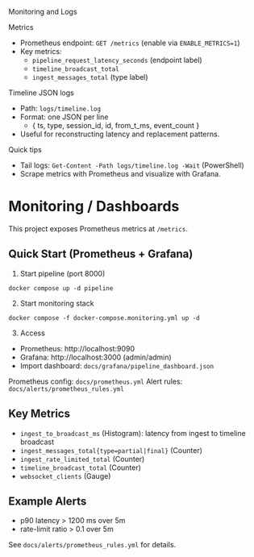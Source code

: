 Monitoring and Logs

Metrics
- Prometheus endpoint: `GET /metrics` (enable via `ENABLE_METRICS=1`)
- Key metrics:
  - `pipeline_request_latency_seconds` (endpoint label)
  - `timeline_broadcast_total`
  - `ingest_messages_total` (type label)

Timeline JSON logs
- Path: `logs/timeline.log`
- Format: one JSON per line
  - { ts, type, session_id, id, from_t_ms, event_count }
- Useful for reconstructing latency and replacement patterns.

Quick tips
- Tail logs: `Get-Content -Path logs/timeline.log -Wait` (PowerShell)
- Scrape metrics with Prometheus and visualize with Grafana.

# Monitoring / Dashboards

This project exposes Prometheus metrics at `/metrics`.

## Quick Start (Prometheus + Grafana)

1) Start pipeline (port 8000)
```
docker compose up -d pipeline
```

2) Start monitoring stack
```
docker compose -f docker-compose.monitoring.yml up -d
```

3) Access
- Prometheus: http://localhost:9090
- Grafana: http://localhost:3000 (admin/admin)
- Import dashboard: `docs/grafana/pipeline_dashboard.json`

Prometheus config: `docs/prometheus.yml`
Alert rules: `docs/alerts/prometheus_rules.yml`

## Key Metrics
- `ingest_to_broadcast_ms` (Histogram): latency from ingest to timeline broadcast
- `ingest_messages_total{type=partial|final}` (Counter)
- `ingest_rate_limited_total` (Counter)
- `timeline_broadcast_total` (Counter)
- `websocket_clients` (Gauge)

## Example Alerts
- p90 latency > 1200 ms over 5m
- rate-limit ratio > 0.1 over 5m

See `docs/alerts/prometheus_rules.yml` for details.
